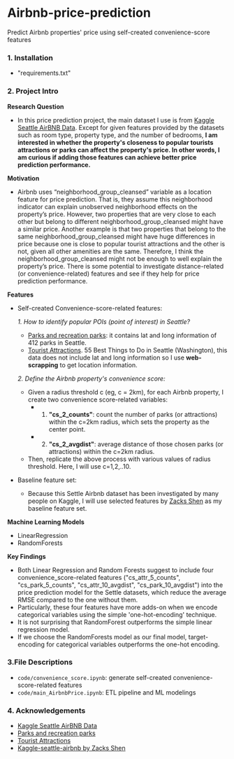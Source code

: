 # Airbnb-price-prediction
Predict Airbnb properties' price using self-created convenience-score features

### 1. Installation 
- "requirements.txt"

### 2. Project Intro
**Research Question**
- In this price prediction project, the main dataset I use is from [Kaggle Seattle AirBNB Data](https://www.kaggle.com/airbnb/seattle). Except for given features provided by the datasets such as room type, property type, and the number of bedrooms, **I am interested in whether the property's closeness to popular tourists attractions or parks can affect the property's price. In other words, I am curious if adding those features can achieve better price prediction performance.**

**Motivation**
- Airbnb uses “neighborhood_group_cleansed” variable as a location feature for price prediction. That is, they assume this neighborhood indicator can explain unobserved neighborhood effects on the property’s price. However, two properties that are very close to each other but belong to different neighborhood_group_cleansed might have a similar price. Another example is that two properties that belong to the same neighborhood_group_cleansed might have huge differences in price because one is close to popular tourist attractions and the other is not, given all other amenities are the same. Therefore, I think the neighborhood_group_cleansed might not be enough to well explain the property’s price. There is some potential to investigate distance-related (or convenience-related) features and see if they help for price prediction performance.
  
**Features**
- Self-created Convenience-score-related features: 

  *1. How to identify popular POIs (point of interest) in Seattle?*
    - [Parks and recreation parks](https://www.kaggle.com/city-of-seattle/seattle-parks-and-recreation-data?select=seattle-parks-and-recreation-park-addresses.csv): it contains lat and long information of 412 parks in Seattle.
    - [Tourist Attractions](https://www.thecrazytourist.com/25-best-things-seattle-washington/). 55 Best Things to Do in Seattle (Washington), this data does not include lat and long information so I use **web-scrapping** to get location information.

  *2. Define the Airbnb property's convenience score:*
  - Given a radius threshold c (eg, c = 2km), for each Airbnb property, I create two convenience score-related variables: 
    - 1. **"cs_2_counts"**: count the number of parks (or attractions) within the c=2km radius, which sets the property as the center point. 
    - 2. **"cs_2_avgdist"**: average distance of those chosen parks (or attractions) within the c=2km radius.
  - Then, replicate the above process with various values of radius threshold. Here, I will use c=1,2,..10.

- Baseline feature set: 
  - Because this Settle Airbnb dataset has been investigated by many people on Kaggle, I will use selected features by [Zacks Shen](https://www.kaggle.com/zacksshen/kaggle-seattle-airbnb/data) as my baseline feature set.  

**Machine Learning Models**
- LinearRegression
- RandomForests

**Key Findings**
- Both Linear Regression and Random Forests suggest to include four convenience_score-related features ("cs_attr_5_counts", "cs_park_5_counts", "cs_attr_10_avgdist", "cs_park_10_avgdist") into the price prediction model for the Settle datasets, which reduce the average RMSE compared to the one without them.
- Particularly, these four features have more adds-on when we encode categorical variables using the simple 'one-hot-encoding' technique.
- It is not surprising that RandomForest outperforms the simple linear regression model.
- If we choose the RandomForests model as our final model, target-encoding for categorical variables outperforms the one-hot encoding.

### 3.File Descriptions 
- `code/convenience_score.ipynb`: generate self-created convenience-score-related features
- `code/main_AirbnbPrice.ipynb`: ETL pipeline and ML modelings

### 4. Acknowledgements 
- [Kaggle Seattle AirBNB Data](https://www.kaggle.com/airbnb/seattle)
- [Parks and recreation parks](https://www.kaggle.com/city-of-seattle/seattle-parks-and-recreation-data?select=seattle-parks-and-recreation-park-addresses.csv)
- [Tourist Attractions](https://www.thecrazytourist.com/25-best-things-seattle-washington/)
- [Kaggle-seattle-airbnb by Zacks Shen](https://www.kaggle.com/zacksshen/kaggle-seattle-airbnb/data)
